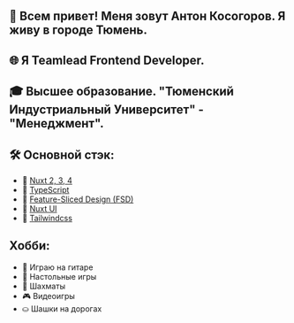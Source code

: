 ## 👋 Всем привет! Меня зовут Антон Косогоров. Я живу в городе Тюмень. 
## 🌐 Я Teamlead Frontend Developer.
## 🎓 Высшее образование. "Тюменский Индустриальный Университет" - "Менеджмент".

## 🛠 Основной стэк:
  - 📒 [Nuxt 2, 3, 4](https://nuxt.com/)
  - 📒 [TypeScript](https://www.typescriptlang.org/)
  - 📒 [Feature-Sliced Design (FSD)](https://feature-sliced.github.io/documentation/ru/)
  - 📒 [Nuxt UI](https://ui.nuxt.com/)
  - 📒 [Tailwindcss](https://tailwindcss.com/)

## Хобби: 
 - 🎸 Играю на гитаре
 - 🎲 Настольные игры
 - 🐎 Шахматы
 - 🎮 Видеоигры
 - ⛀ Шашки на дорогах

